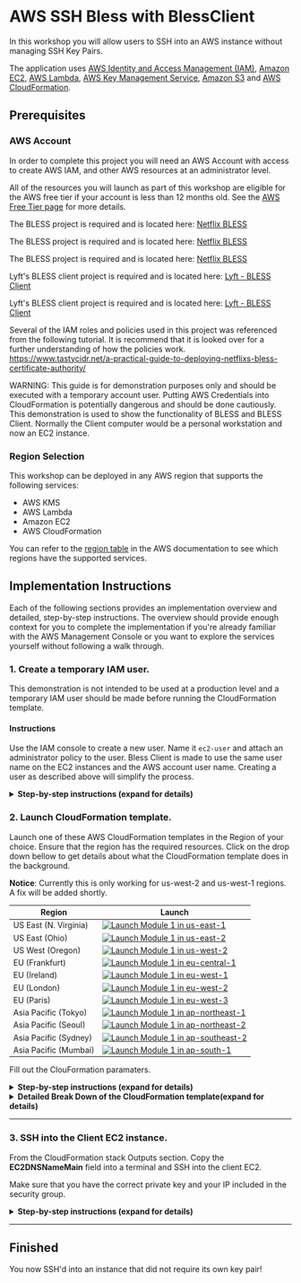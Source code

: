 # AWS SSH Bless with BlessClient

In this workshop you will allow users to SSH into an AWS instance without managing SSH Key Pairs.

The application uses [AWS Identity and Access Management (IAM)](https://aws.amazon.com/iam/), [Amazon EC2](https://aws.amazon.com/ec2/), [AWS Lambda](https://aws.amazon.com/lambda/), [AWS Key Management Service](https://aws.amazon.com/kms/), [Amazon S3](https://aws.amazon.com/s3/) and [AWS CloudFormation](https://aws.amazon.com/cloudformation/).

## Prerequisites

### AWS Account

In order to complete this project you will need an AWS Account with access to create AWS IAM, and other AWS resources at an administrator level.

All of the resources you will launch as part of this workshop are eligible for the AWS free tier if your account is less than 12 months old. See the [AWS Free Tier page](https://aws.amazon.com/free/) for more details.

The BLESS project is required and is located here: [Netflix  BLESS](https://github.com/Netflix/bless.git)

The BLESS project is required and is located here: <a href="https://github.com/Netflix/bless.git" target="_blank">Netflix  BLESS</a>


The BLESS project is required and is located here: <a href="#" onclick='window.open("https://github.com/Netflix/bless.git");return false;'>Netflix  BLESS</a>


Lyft's BLESS client project is required and is located here: [Lyft - BLESS Client](https://github.com/lyft/python-blessclient)

Lyft's BLESS client project is required and is located here: <a href="https://github.com/lyft/python-blessclient" target="_blank">Lyft - BLESS Client</a>

Several of the IAM roles and policies used in this project was referenced from the following tutorial. It is recommend that it is looked over for a further understanding of how the policies work. https://www.tastycidr.net/a-practical-guide-to-deploying-netflixs-bless-certificate-authority/

WARNING: This guide is for demonstration purposes only and should be executed with a temporary account user.  Putting AWS Credentials into CloudFormation is potentially dangerous and should be done cautiously.  This demonstration is used to show the functionality of BLESS and BLESS Client.  Normally the Client computer would be a personal workstation and now an EC2 instance.

### Region Selection

This workshop can be deployed in any AWS region that supports the following services:

- AWS KMS
- AWS Lambda
- Amazon EC2
- AWS CloudFormation

You can refer to the [region table](https://aws.amazon.com/about-aws/global-infrastructure/regional-product-services/) in the AWS documentation to see which regions have the supported services.


## Implementation Instructions

Each of the following sections provides an implementation overview and detailed, step-by-step instructions. The overview should provide enough context for you to complete the implementation if you're already familiar with the AWS Management Console or you want to explore the services yourself without following a walk through.

### 1. Create a temporary IAM user.

This demonstration is not intended to be used at a production level and a temporary IAM user should be made before running the CloudFormation template.  

#### Instructions

Use the IAM console to create a new user. Name it `ec2-user` and attach an administrator policy to the user.  Bless Client is made to use the same user name on the EC2 instances and the AWS account user name.  Creating a user as described above will simplify the process.


<details>
<summary><strong>Step-by-step instructions (expand for details)</strong></summary><p>

1. From the AWS console, click on *services* and go to **IAM** under *Security, Identity & Compliance*.

2. One the left side of the screen, click **Users** and the click **Add User**.

3. Give the user a name. For this project use `ec2-user` and select both **Programmatic access** and **AWS Management Console access**.  Give the user a password from *Console password* and check *Require password reset* if desired. Click **Next: Permissions**.

	><img src="IMAGES/img-1.png" alt="drawing" width="800px"/><br/>

<br/>

4. Click **Attach existing Policies Directly** and select **AdministratorAccess**, click **Next: Review**.

	><img src="IMAGES/img-2.png" alt="drawing" width="800px"/><br/>

<br/>

5.  Click **Create User**, save the *Programmatic access credentials* and log in as the new user.

</p></details>

### 2. Launch CloudFormation template.

Launch one of these AWS CloudFormation templates in the Region of your choice.  Ensure that the region has the required resources.  Click on the drop down bellow to get details about what the CloudFormation template does in the background.

**Notice**: Currently this is only working for us-west-2 and us-west-1 regions.  A fix will be added shortly.

Region| Launch
------|-----
US East (N. Virginia) | [![Launch Module 1 in us-east-1](http://docs.aws.amazon.com/AWSCloudFormation/latest/UserGuide/images/cloudformation-launch-stack-button.png)](https://console.aws.amazon.com/cloudformation/home?region=us-east-1#/stacks/new?stackName=BLESS&templateURL=https://s3.amazonaws.com/alangixxer-github/aws-ssh-bless-with-blessclient/bless-blessclient.json)
US East (Ohio) | [![Launch Module 1 in us-east-2](http://docs.aws.amazon.com/AWSCloudFormation/latest/UserGuide/images/cloudformation-launch-stack-button.png)](https://console.aws.amazon.com/cloudformation/home?region=us-east-2#/stacks/new?stackName=BLESS&templateURL=https://s3.amazonaws.com/alangixxer-github/aws-ssh-bless-with-blessclient/bless-blessclient.json)
US West (Oregon) | [![Launch Module 1 in us-west-2](http://docs.aws.amazon.com/AWSCloudFormation/latest/UserGuide/images/cloudformation-launch-stack-button.png)](https://console.aws.amazon.com/cloudformation/home?region=us-west-2#/stacks/new?stackName=BLESS&templateURL=https://s3.amazonaws.com/alangixxer-github/aws-ssh-bless-with-blessclient/bless-blessclient.json)
EU (Frankfurt) | [![Launch Module 1 in eu-central-1](http://docs.aws.amazon.com/AWSCloudFormation/latest/UserGuide/images/cloudformation-launch-stack-button.png)](https://console.aws.amazon.com/cloudformation/home?region=eu-central-1#/stacks/new?stackName=BLESS&templateURL=https://s3.amazonaws.com/alangixxer-github/aws-ssh-bless-with-blessclient/bless-blessclient.json)
EU (Ireland) | [![Launch Module 1 in eu-west-1](http://docs.aws.amazon.com/AWSCloudFormation/latest/UserGuide/images/cloudformation-launch-stack-button.png)](https://console.aws.amazon.com/cloudformation/home?region=eu-west-1#/stacks/new?stackName=BLESS&templateURL=https://s3.amazonaws.com/alangixxer-github/aws-ssh-bless-with-blessclient/bless-blessclient.json)
EU (London) | [![Launch Module 1 in eu-west-2](http://docs.aws.amazon.com/AWSCloudFormation/latest/UserGuide/images/cloudformation-launch-stack-button.png)](https://console.aws.amazon.com/cloudformation/home?region=eu-west-2#/stacks/new?stackName=BLESS&templateURL=https://s3.amazonaws.com/alangixxer-github/aws-ssh-bless-with-blessclient/bless-blessclient.json)
EU (Paris) | [![Launch Module 1 in eu-west-3](http://docs.aws.amazon.com/AWSCloudFormation/latest/UserGuide/images/cloudformation-launch-stack-button.png)](https://console.aws.amazon.com/cloudformation/home?region=eu-west-3#/stacks/new?stackName=BLESS&templateURL=https://s3.amazonaws.com/alangixxer-github/aws-ssh-bless-with-blessclient/bless-blessclient.json)
Asia Pacific (Tokyo) | [![Launch Module 1 in ap-northeast-1](http://docs.aws.amazon.com/AWSCloudFormation/latest/UserGuide/images/cloudformation-launch-stack-button.png)](https://console.aws.amazon.com/cloudformation/home?region=ap-northeast-1#/stacks/new?stackName=BLESS&templateURL=https://s3.amazonaws.com/alangixxer-github/aws-ssh-bless-with-blessclient/bless-blessclient.json)
Asia Pacific (Seoul) | [![Launch Module 1 in ap-northeast-2](http://docs.aws.amazon.com/AWSCloudFormation/latest/UserGuide/images/cloudformation-launch-stack-button.png)](https://console.aws.amazon.com/cloudformation/home?region=ap-northeast-2#/stacks/new?stackName=BLESS&templateURL=https://s3.amazonaws.com/alangixxer-github/aws-ssh-bless-with-blessclient/bless-blessclient.json)
Asia Pacific (Sydney) | [![Launch Module 1 in ap-southeast-2](http://docs.aws.amazon.com/AWSCloudFormation/latest/UserGuide/images/cloudformation-launch-stack-button.png)](https://console.aws.amazon.com/cloudformation/home?region=ap-southeast-2#/stacks/new?stackName=BLESS&templateURL=https://s3.amazonaws.com/alangixxer-github/aws-ssh-bless-with-blessclient/bless-blessclient.json)
Asia Pacific (Mumbai) | [![Launch Module 1 in ap-south-1](http://docs.aws.amazon.com/AWSCloudFormation/latest/UserGuide/images/cloudformation-launch-stack-button.png)](https://console.aws.amazon.com/cloudformation/home?region=ap-south-1#/stacks/new?stackName=BLESS&templateURL=https://s3.amazonaws.com/alangixxer-github/aws-ssh-bless-with-blessclient/bless-blessclient.json)

Fill out the ClouFormation paramaters.
<details>
<summary><strong>Step-by-step instructions (expand for details)</strong></summary><p>

1. Fill out the CoudFormation paramaters.
	> **Stack name**: Give a unique name.
	>**ChosenVPC**: Select a VPC where the EC2 instances will be placed.
	> **ChosenSubnet**: Select a Subnet where the EC2 instances will be placed, ensure that they are in the Chosen VPC.
	> **SSHnetwork**: Enter your IP.
	> **VCPCIDR**: Enter your selected VPC CIDR block.
	> **EC2KeyPair**: Pick a Key Pair used to log into the Client EC2.
	> **KeyAlias**: Enter a Key Alias for the KMS key.
	> **KeyPwd**: Enter a password for the created Key Pair.
	> **NewUser**: Select a username to generate a new user.
	> **DeploySecondEC2**: Select True or False to launch a second EC2.
	> **AccessKey**: Enter an AWS Access Key.
	> **SecretAccessKey**: Enter an AWS Secret Access Key.

 2. Click **Next**.
 3. Add a tag if desired and click **Next**.
 4. Check *I acknowledge that AWS CloudFormation might create IAM resources with custom names.* and click **Create**.

</p></details>

<details>
<summary><strong>Detailed Break Down of the CloudFormation template(expand for details)</strong></summary><p>

#### 1. Two EC2 instances are created.

- The first created instance will take place of a personal laptop (client workstation).  The second instance will serve as "some other box within AWS" to SSH into.  The demonstration is done this way so it can be fully automated from one CloudFormation template.  The EC2 instances have permission to KMS decrypt and write/read to S3 which would not be needed required for normal use.

#### 2. Two IAM roles are created; **BlessLambdaRole** and **BlessInvokeRole.**

- BlessLambdaRole has the following trust relationship.
	```json
	{
	  "Version": "2012-10-17",
	  "Statement": [
	    {
	      "Sid": "",
	      "Effect": "Allow",
	      "Principal": {
	        "AWS": "arn:aws:sts::##########:assumed-role/BLESS-BlessInvokeRole-	1DIUQOETIAT82/mfaassume",
	        "Service": "lambda.amazonaws.com"
	      },
	      "Action": "sts:AssumeRole"
	    }
	  ]
	}
	```

- BlessLambdaRole has the two following attached policies.

	```json
	{
	    "Version": "2012-10-17",
	    "Statement": [
	        {
	            "Action": [
	                "kms:GenerateRandom",
	                "logs:CreateLogGroup",
	                "logs:CreateLogStream",
	                "logs:PutLogEvents"
	            ],
	            "Resource": "*",
	            "Effect": "Allow"
	        },
	        {
	            "Action": [
	                "kms:Decrypt",
	                "kms:DescribeKey"
	            ],
	            "Resource": [
	                "arn:aws:kms:us-west-1:##########:key/826f7075-df66-4090-8131-############"
	            ],
	            "Effect": "Allow",
	            "Sid": "AllowKMSDecryption"
	        }
	    ]
	}
	```

	```json
	{
	    "Version": "2012-10-17",
	    "Statement": [
	        {
	            "Action": [
	                "kms:Decrypt",
	                "kms:DescribeKey"
	            ],
	            "Resource": [
	                "arn:aws:kms:us-west-1:##########:key/826f7075-df66-4090-############"
	            ],
	            "Effect": "Allow",
	            "Sid": "AllowKMSDecryption"
	        }
	    ]
	}
	```
- BlessInvokeRole has the following trust relationship.

	```json
	{
	  "Version": "2012-10-17",
	  "Statement": [
	    {
	      "Sid": "",
	      "Effect": "Allow",
	      "Principal": {
	        "AWS": "arn:aws:iam::##########:root"
	      },
	      "Action": "sts:AssumeRole"
	    }
	  ]
	}
	```

- BlessInvokeRole has the following attached policies.

	```json
	{
	    "Version": "2012-10-17",
	    "Statement": [
	        {
	            "Action": [
	                "lambda:InvokeFunction"
	            ],
	            "Resource": [
	                "arn:aws:lambda:us-west-1:##########:function:BLESS-BlessFunction"
	            ],
	            "Effect": "Allow",
	            "Sid": ""
	        },
	        {
	            "Action": [
	                "iam:GetUser"
	            ],
	            "Resource": [
	                "arn:aws:iam::##########:user/${aws:username}"
	            ],
	            "Effect": "Allow",
	            "Sid": ""
	        },
	        {
	            "Condition": {
	                "StringEquals": {
	                    "kms:EncryptionContext:from": "${aws:username}",
	                    "kms:EncryptionContext:user_type": "user",
	                    "kms:EncryptionContext:to": [
	                        "bless"
	                    ]
	                },
	                "Bool": {
	                    "aws:MultiFactorAuthPresent": "true"
	                }
	            },
	            "Action": "kms:Encrypt",
	            "Resource": [
	                "arn:aws:kms:us-west-1:##########:key/826f7075-df66-4090-8131-############"
	            ],
	            "Effect": "Allow",
	            "Sid": "AllowKMSEncryptIfMFAPresent"
	        }
	    ]
	}
	```
- More information about these Roles and Policies can be found from the initial referenced [tutorial](https://www.tastycidr.net/a-practical-guide-to-deploying-netflixs-bless-certificate-authority/).  

#### 3.  BLESS is installed on the Client EC2 instance.

- Follow [Netflix  BLESS](https://github.com/Netflix/bless.git) guide.

#### 4. BLESS Client is install on the Client EC2 instnace.

- Follow [Lyft - BLESS Client](https://github.com/lyft/python-blessclient) guide.

</p></details>

---

### 3. SSH into the Client EC2 instance.

From the CloudFormation stack Outputs section.  Copy the **EC2DNSNameMain** field into a terminal and SSH into the client EC2.

Make sure that you have the correct private key and your IP included in the security group.


<details>
<summary><strong>Step-by-step instructions (expand for details)</strong></summary><p>

1. Once SSH'd into the EC2.  Change directory to the installed Bless Client.
	`cd /home/ec2-user/python-blessclient`

2. Run the SSH command like the example below. This should not work.
	`ssh ec2-user@172.31.14.85 -i ~/.ssh/blessid`

4. Run the following command to get a signed certificate.
	``eval `ssh-agent -s`;./blessclient.run --region WEST``

5. Now run the SSH command like the example below.
	`BLESS_COMPLETE=1 ssh ec2-user@172.31.14.85 -i ~/.ssh/blessid`

</p></details>

---

## Finished
You now SSH'd into an instance that did not require its own key pair!


